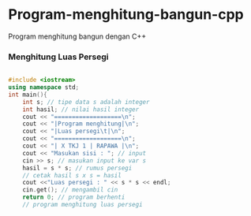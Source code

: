 # Program-menghitung-bangun-cpp
Program menghitung bangun dengan C++

### Menghitung Luas Persegi

```c++ 

#include <iostream>
using namespace std;
int main(){
    int s; // tipe data s adalah integer
    int hasil; // nilai hasil integer
    cout << "===================\n";
    cout << "|Program menghitung|\n";
    cout << "|Luas persegi\t|\n";
    cout << "===================\n";
    cout << "| X TKJ 1 | RAPAWA |\n";
    cout << "Masukan sisi : "; // input
    cin >> s; // masukan input ke var s
    hasil = s * s; // rumus persegi
    // cetak hasil s x s = hasil
    cout <<"Luas persegi : " << s * s << endl;
    cin.get(); // mengambil cin
    return 0; // program berhenti
    // program menghitung luas persegi

```
